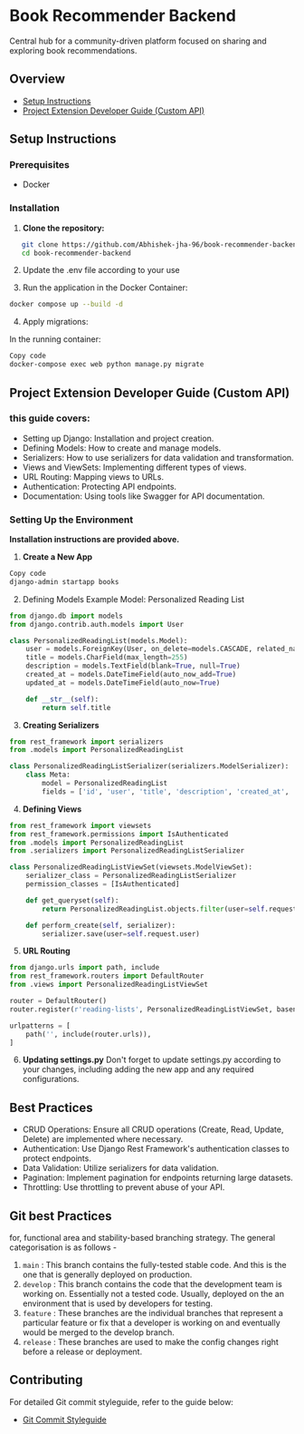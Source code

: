 # Book Recommender Backend
Central hub for a community-driven platform focused on sharing and exploring book recommendations.

## Overview
- [Setup Instructions](#setup-instructions)
- [Project Extension Developer Guide (Custom API)](#project-extension-developer-guide-custom-api)

## Setup Instructions

### Prerequisites
- Docker

### Installation

1. **Clone the repository:**
```bash
   git clone https://github.com/Abhishek-jha-96/book-recommender-backend.git
   cd book-recommender-backend
```
2. Update the .env file according to your use

3. Run the application in the Docker Container:

```bash
docker compose up --build -d
```
4. Apply migrations:

In the running container:

```bash
Copy code
docker-compose exec web python manage.py migrate
```
## Project Extension Developer Guide (Custom API)
### this guide covers:
- Setting up Django: Installation and project creation.
- Defining Models: How to create and manage models.
- Serializers: How to use serializers for data validation and transformation.
- Views and ViewSets: Implementing different types of views.
- URL Routing: Mapping views to URLs.
- Authentication: Protecting API endpoints.
- Documentation: Using tools like Swagger for API documentation.

### Setting Up the Environment
**Installation instructions are provided above.**

1. **Create a New App**
```bash
Copy code
django-admin startapp books
```
2. Defining Models
    Example Model: Personalized Reading List
```python
from django.db import models
from django.contrib.auth.models import User

class PersonalizedReadingList(models.Model):
    user = models.ForeignKey(User, on_delete=models.CASCADE, related_name='reading_lists')
    title = models.CharField(max_length=255)
    description = models.TextField(blank=True, null=True)
    created_at = models.DateTimeField(auto_now_add=True)
    updated_at = models.DateTimeField(auto_now=True)

    def __str__(self):
        return self.title
```
3. **Creating Serializers**
```python
from rest_framework import serializers
from .models import PersonalizedReadingList

class PersonalizedReadingListSerializer(serializers.ModelSerializer):
    class Meta:
        model = PersonalizedReadingList
        fields = ['id', 'user', 'title', 'description', 'created_at', 'updated_at']
```
4. **Defining Views**
```python
from rest_framework import viewsets
from rest_framework.permissions import IsAuthenticated
from .models import PersonalizedReadingList
from .serializers import PersonalizedReadingListSerializer

class PersonalizedReadingListViewSet(viewsets.ModelViewSet):
    serializer_class = PersonalizedReadingListSerializer
    permission_classes = [IsAuthenticated]

    def get_queryset(self):
        return PersonalizedReadingList.objects.filter(user=self.request.user)

    def perform_create(self, serializer):
        serializer.save(user=self.request.user)
```
5. **URL Routing**
``` python
from django.urls import path, include
from rest_framework.routers import DefaultRouter
from .views import PersonalizedReadingListViewSet

router = DefaultRouter()
router.register(r'reading-lists', PersonalizedReadingListViewSet, basename='readinglist')

urlpatterns = [
    path('', include(router.urls)),
]
```

6. **Updating settings.py**
Don't forget to update settings.py according to your changes, including adding the new app and any required configurations.


## Best Practices
- CRUD Operations: Ensure all CRUD operations (Create, Read, Update, Delete) are implemented where necessary.
- Authentication: Use Django Rest Framework's authentication classes to protect endpoints.
- Data Validation: Utilize serializers for data validation.
- Pagination: Implement pagination for endpoints returning large datasets.
- Throttling: Use throttling to prevent abuse of your API.

## Git best Practices
for, functional area and stability-based branching strategy. The general categorisation is as follows -

1. `main` : This branch contains the fully-tested stable code. And this is the one that is generally deployed on production.
2. `develop` : This branch contains the code that the development team is working on. Essentially not a tested code. Usually, deployed on the an environment that is used by developers for testing.
3. `feature` : These branches are the individual branches that represent a particular feature or fix that a developer is working on and eventually would be merged to the develop branch.
4. `release` : These branches are used to make the config changes right before a release or deployment.

## Contributing

For detailed Git commit styleguide, refer to the guide below:

- [Git Commit Styleguide](https://udacity.github.io/git-styleguide/)
